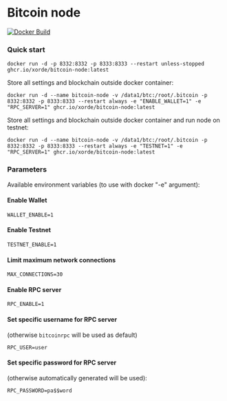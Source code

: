 # Bitcoin node

[![Docker Build](https://github.com/xorde-nodes/bitcoin-node/actions/workflows/docker-image.yml/badge.svg)](https://github.com/xorde-nodes/bitcoin-node/actions/workflows/docker-image.yml)

### Quick start

```shell
docker run -d -p 8332:8332 -p 8333:8333 --restart unless-stopped ghcr.io/xorde/bitcoin-node:latest
```

Store all settings and blockchain outside docker container:

```shell
docker run -d --name bitcoin-node -v /data1/btc:/root/.bitcoin -p 8332:8332 -p 8333:8333 --restart always -e "ENABLE_WALLET=1" -e "RPC_SERVER=1" ghcr.io/xorde/bitcoin-node:latest
```

Store all settings and blockchain outside docker container and run node on testnet:

```shell
docker run -d --name bitcoin-node -v /data1/btc:/root/.bitcoin -p 8332:8332 -p 8333:8333 --restart always -e "TESTNET=1" -e "RPC_SERVER=1" ghcr.io/xorde/bitcoin-node:latest
```

### Parameters

Available environment variables (to use with docker "-e" argument):

#### Enable Wallet

```dotenv
WALLET_ENABLE=1
```

#### Enable Testnet

```dotenv
TESTNET_ENABLE=1
```

#### Limit maximum network connections

```dotenv
MAX_CONNECTIONS=30
```

#### Enable RPC server

```dotenv
RPC_ENABLE=1
```

#### Set specific username for RPC server

(otherwise `bitcoinrpc` will be used as default)

```dotenv
RPC_USER=user
```

#### Set specific password for RPC server 

(otherwise automatically generated will be used):

```dotenv
RPC_PASSWORD=pa$$word
```
